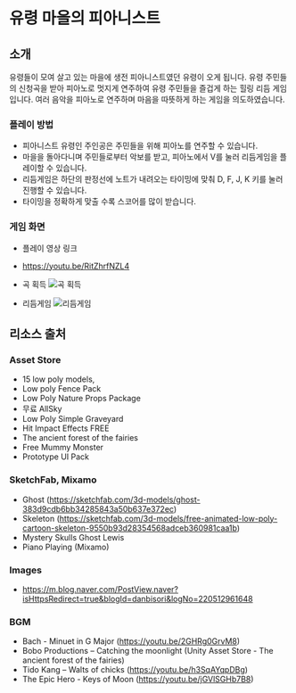 # 유령 마을의 피아니스트
## 소개
 유령들이 모여 살고 있는 마을에 생전 피아니스트였던 유령이 오게 됩니다. 유령 주민들의 신청곡을 받아 피아노로 멋지게 연주하여 유령 주민들을 즐겁게 하는 힐링 리듬 게임입니다. 여러 음악을 피아노로 연주하며 마음을 따뜻하게 하는 게임을 의도하였습니다.
### 플레이 방법
 * 피아니스트 유령인 주인공은 주민들을 위해 피아노를 연주할 수 있습니다.
 * 마을을 돌아다니며 주민들로부터 악보를 받고, 피아노에서 V를 눌러 리듬게임을 플레이할 수 있습니다.
 * 리듬게임은 하단의 판정선에 노트가 내려오는 타이밍에 맞춰 D, F, J, K 키를 눌러 진행할 수 있습니다. 
 * 타이밍을 정확하게 맞출 수록 스코어를 많이 받습니다.

### 게임 화면
* 플레이 영상 링크
- https://youtu.be/RitZhrfNZL4
* 곡 획득
![곡 획득](https://user-images.githubusercontent.com/45508494/177254448-9af59d50-a4a7-45c9-9ad1-0e92fa1647f4.gif)

 * 리듬게임
![리듬게임](https://user-images.githubusercontent.com/45508494/177254259-b9b722f8-5602-4e43-95c1-d7aee087f977.gif)



## 리소스 출처
### Asset Store 
  - 15 low poly models, 
  - Low poly Fence Pack
  - Low Poly Nature Props Package
  - 무료 AllSky
  - Low Poly Simple Graveyard
  - Hit Impact Effects FREE
  - The ancient forest of the fairies
  - Free Mummy Monster
  - Prototype UI Pack
### SketchFab, Mixamo
   - Ghost (https://sketchfab.com/3d-models/ghost-383d9cdb6bb34285843a50b637e372ec)
   - Skeleton (https://sketchfab.com/3d-models/free-animated-low-poly-cartoon-skeleton-9550b93d28354568adceb360981caa1b)
   - Mystery Skulls Ghost Lewis
   - Piano Playing (Mixamo)
### Images
   - https://m.blog.naver.com/PostView.naver?isHttpsRedirect=true&blogId=danbisori&logNo=220512961648

### BGM
   - Bach - Minuet in G Major (https://youtu.be/2GHRg0GrvM8)
   - Bobo Productions – Catching the moonlight (Unity Asset Store - The ancient forest of the fairies)
   - Tido Kang – Walts of chicks (https://youtu.be/h3SqAYqpDBg)
   - The Epic Hero - Keys of Moon (https://youtu.be/jGVlSGHb7B8)
